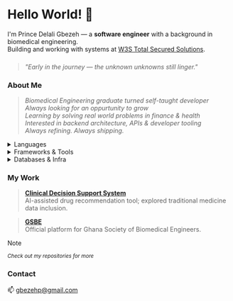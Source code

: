 <!--
## Hi there 👋

**10xpg/10xpg** is a ✨ _special_ ✨ repository because its `README.md` (this file) appears on your GitHub profile.

Here are some ideas to get you started:

- 🔭 I’m currently working on ...
- 🌱 I’m currently learning ...
- 👯 I’m looking to collaborate on ...
- 🤔 I’m looking for help with ...
- 💬 Ask me about ...
- 📫 How to reach me: ...
- 😄 Pronouns: ...
- ⚡ Fun fact: ...
-->

# Hello World! 👋

I'm Prince Delali Gbezeh — a **software engineer** with a background in biomedical engineering.  
Building and working with systems at [W3S Total Secured Solutions](https://www.w3sghana.com).

###
> _"Early in the journey — the unknown unknowns still linger."_


### About Me

>*Biomedical Engineering graduate turned self-taught developer*  
*Always looking for an oppurtunity to grow*  
*Learning by solving real world problems in finance & health*  
*Interested in backend architecture, APIs & developer tooling*  
*Always refining. Always shipping.*  


<details>
<summary>Languages</summary>
<br>
  
![ColdFusion](https://img.shields.io/badge/-ColdFusion-ED2B88?style=flat-square&logo=adobe&logoColor=white)
![Python](https://img.shields.io/badge/Python-FFD43B?style=flat-square&logo=python&logoColor=blue)
![C++](https://img.shields.io/badge/-C++-00599C?style=flat-square&logo=cplusplus&logoColor=white)
![JavaScript](https://img.shields.io/badge/-JavaScript-F7DF1E?style=flat-square&logo=javascript&logoColor=black)
![TypeScript](https://img.shields.io/badge/-TypeScript-3178C6?style=flat-square&logo=typescript&logoColor=white)
![HTML](https://img.shields.io/badge/-HTML-E34F26?style=flat-square&logo=html5&logoColor=white)
![CSS](https://img.shields.io/badge/-CSS-1572B6?style=flat-square&logo=css3&logoColor=white)

</details>

<details>
<summary>Frameworks & Tools</summary>
<br>

![FastAPI](https://img.shields.io/badge/-FastAPI-009688?style=flat-square&logo=fastapi&logoColor=white)
![Django](https://img.shields.io/badge/-Django-092E20?style=flat-square&logo=django&logoColor=white)
![Django REST Framework](https://img.shields.io/badge/-DRF-FF1709?style=flat-square&logo=django&logoColor=white)
![Node.js](https://img.shields.io/badge/-Node.js-339933?style=flat-square&logo=node.js&logoColor=white)
![React](https://img.shields.io/badge/-React-20232A?style=flat-square&logo=react&logoColor=61DAFB)
![TailwindCSS](https://img.shields.io/badge/-TailwindCSS-38B2AC?style=flat-square&logo=tailwind-css&logoColor=white)
![Express](https://img.shields.io/badge/-Express-000000?style=flat-square&logo=express&logoColor=white)
![NestJS](https://img.shields.io/badge/-NestJS-E0234E?style=flat-square&logo=nestjs&logoColor=white)

</details>

<details>
<summary>Databases & Infra</summary> 
<br>

![Apache](https://img.shields.io/badge/-Apache-D22128?style=flat-square&logo=apache&logoColor=white)
![IIS](https://img.shields.io/badge/-IIS-0078D7?style=flat-square&logo=windows&logoColor=white)
![MySQL](https://img.shields.io/badge/-MySQL-4479A1?style=flat-square&logo=mysql&logoColor=white)
![SQLite](https://img.shields.io/badge/-SQLite-003B57?style=flat-square&logo=sqlite&logoColor=white)
![PostgreSQL](https://img.shields.io/badge/-PostgreSQL-336791?style=flat-square&logo=postgresql&logoColor=white)
![Redis](https://img.shields.io/badge/-Redis-DC382D?style=flat-square&logo=redis&logoColor=white)
![MongoDB](https://img.shields.io/badge/-MongoDB-47A248?style=flat-square&logo=mongodb&logoColor=white)
![Prisma](https://img.shields.io/badge/-Prisma-2D3748?style=flat-square&logo=prisma&logoColor=white)
![Mongoose](https://img.shields.io/badge/-Mongoose-880000?style=flat-square&logo=mongoose&logoColor=white)
![Motor](https://img.shields.io/badge/-Motor-006699?style=flat-square&logo=python&logoColor=white)
![SQLAlchemy](https://img.shields.io/badge/-SQLAlchemy-DA3E52?style=flat-square&logo=python&logoColor=white)

</details>



### My Work


> **[Clinical Decision Support System](https://github.com/10xpg/sanare)**  
AI-assisted drug recommendation tool; explored traditional medicine data inclusion.

> **[GSBE](https://gsbegh.org)**  
Official platform for Ghana Society of Biomedical Engineers. 


> [!NOTE]
> <small>*Check out my repositories for more*</small>



### Contact

📫 gbezehp@gmail.com  



  

